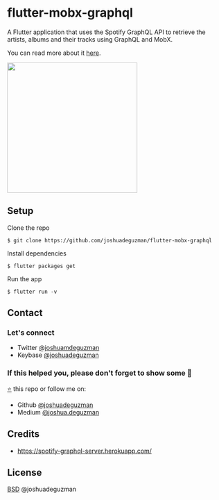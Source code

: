 # flutter-mobx-graphql

A Flutter application that uses the Spotify GraphQL API to retrieve the artists, albums and their tracks using GraphQL and MobX.

You can read more about it [here](https://codedash.dev/keeping-it-simple-integrate-graphql-mobx-to-your-flutter-app/). 

<img src="https://user-images.githubusercontent.com/20706361/88471926-fa27f280-cf40-11ea-9e91-5b83ae8161d2.gif" style="width: 300px;"/>

## Setup

Clone the repo

```
$ git clone https://github.com/joshuadeguzman/flutter-mobx-graphql
```

Install dependencies

```
$ flutter packages get
```

Run the app

```
$ flutter run -v
```

## Contact

### Let's connect

- Twitter [@joshuamdeguzman](https://twitter.com/joshuadeguzman)
- Keybase [@joshuadeguzman](https://keybase.io/joshuadeguzman)

### If this helped you, please don't forget to show some 💙

[⭐](https://github.com/joshuadeguzman/flutter-examples/stargazers) this repo or follow me on:

- Github [@joshuadeguzman](https://github.com/joshuadeguzman)
- Medium [@joshua.deguzman](https://medium.com/@joshua.deguzman)

## Credits

- https://spotify-graphql-server.herokuapp.com/

## License

[BSD](LICENSE.md) @joshuadeguzman
